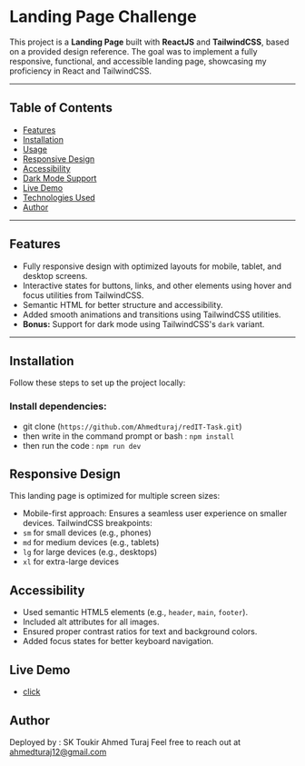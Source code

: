 # Landing Page Challenge

This project is a **Landing Page** built with **ReactJS** and **TailwindCSS**, based on a provided design reference. The goal was to implement a fully responsive, functional, and accessible landing page, showcasing my proficiency in React and TailwindCSS.

---

## Table of Contents

- [Features](#features)
- [Installation](#installation)
- [Usage](#usage)
- [Responsive Design](#responsive-design)
- [Accessibility](#accessibility)
- [Dark Mode Support](#dark-mode-support)
- [Live Demo](#live-demo)
- [Technologies Used](#technologies-used)
- [Author](#author)

---

## Features

- Fully responsive design with optimized layouts for mobile, tablet, and desktop screens.
- Interactive states for buttons, links, and other elements using hover and focus utilities from TailwindCSS.
- Semantic HTML for better structure and accessibility.
- Added smooth animations and transitions using TailwindCSS utilities.
- **Bonus:** Support for dark mode using TailwindCSS's `dark` variant.

---

## Installation

Follow these steps to set up the project locally:

### Install dependencies:

- git clone (`https://github.com/Ahmedturaj/redIT-Task.git`)
- then write in the command prompt or bash : `npm install`
- then run the code : `npm run dev`

## Responsive Design

This landing page is optimized for multiple screen sizes:

- Mobile-first approach: Ensures a seamless user experience on smaller devices.
  TailwindCSS breakpoints:
- `sm` for small devices (e.g., phones)
- `md` for medium devices (e.g., tablets)
- `lg` for large devices (e.g., desktops)
- `xl` for extra-large devices

## Accessibility

- Used semantic HTML5 elements (e.g., `header`, `main`, `footer`).
- Included alt attributes for all images.
- Ensured proper contrast ratios for text and background colors.
- Added focus states for better keyboard navigation.

## Live Demo

- [click](https://redtiit-72f499.netlify.app/)

## Author

Deployed by : SK Toukir Ahmed Turaj
Feel free to reach out at ahmedturaj12@gmail.com
